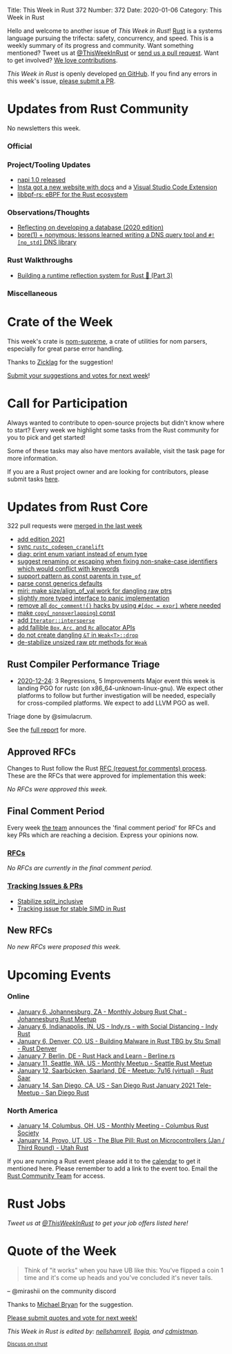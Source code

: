Title: This Week in Rust 372
Number: 372
Date: 2020-01-06
Category: This Week in Rust

Hello and welcome to another issue of *This Week in Rust*!
[Rust](http://rust-lang.org) is a systems language pursuing the trifecta: safety, concurrency, and speed.
This is a weekly summary of its progress and community.
Want something mentioned? Tweet us at [@ThisWeekInRust](https://twitter.com/ThisWeekInRust) or [send us a pull request](https://github.com/rust-lang/this-week-in-rust).
Want to get involved? [We love contributions](https://github.com/rust-lang/rust/blob/master/CONTRIBUTING.md).

*This Week in Rust* is openly developed [on GitHub](https://github.com/rust-lang/this-week-in-rust).
If you find any errors in this week's issue, [please submit a PR](https://github.com/rust-lang/this-week-in-rust/pulls).

# Updates from Rust Community

No newsletters this week.

### Official

### Project/Tooling Updates
* [napi 1.0 released](https://napi.rs)
* [Insta got a new website with docs](https://insta.rs/) and a [Visual Studio Code Extension](https://marketplace.visualstudio.com/items?itemName=mitsuhiko.insta)
* [libbpf-rs: eBPF for the Rust ecosystem](https://dxuuu.xyz/libbpf-rs.html)

### Observations/Thoughts
* [Reflecting on developing a database (2020 edition)](https://alex-dukhno.github.io/2020-12-31-Reflecting-on-developing-a-database-(2020-edition)/)
* [bore(1) + nonymous: lessons learned writing a DNS query tool and `#![no_std]` DNS library](https://www.azabani.com/2021/01/03/nonymous-bore.html)

### Rust Walkthroughs
* [Building a runtime reflection system for Rust 🦀️ (Part 3)](https://www.osohq.com/post/runtime-reflection-pt-3)

### Miscellaneous

# Crate of the Week

This week's crate is [nom-supreme](https://crates.io/crates/nom-supreme), a crate of utilities for nom parsers, especially for great parse error handling.

Thanks to [Zicklag](https://users.rust-lang.org/t/crate-of-the-week/2704/864) for the suggestion!

[Submit your suggestions and votes for next week][submit_crate]!

[submit_crate]: https://users.rust-lang.org/t/crate-of-the-week/2704

# Call for Participation

Always wanted to contribute to open-source projects but didn't know where to start?
Every week we highlight some tasks from the Rust community for you to pick and get started!

Some of these tasks may also have mentors available, visit the task page for more information.

If you are a Rust project owner and are looking for contributors, please submit tasks [here][guidelines].

[guidelines]: https://users.rust-lang.org/t/twir-call-for-participation/4821

# Updates from Rust Core

322 pull requests were [merged in the last week][merged]

[merged]: https://github.com/search?q=is%3Apr+org%3Arust-lang+is%3Amerged+merged%3A2020-12-28..2021-01-04

* [add edition 2021](https://github.com/rust-lang/rust/pull/79576)
* [sync `rustc_codegen_cranelift`](https://github.com/rust-lang/rust/pull/80408)
* [diag: print enum variant instead of enum type](https://github.com/rust-lang/rust/pull/80613)
* [suggest renaming or escaping when fixing non-snake-case identifiers which would conflict with keywords](https://github.com/rust-lang/rust/pull/80592)
* [support pattern as const parents in `type_of`](https://github.com/rust-lang/rust/pull/80551)
* [parse const generics defaults](https://github.com/rust-lang/rust/pull/80547)
* [miri: make size/align_of_val work for dangling raw ptrs](https://github.com/rust-lang/rust/pull/80491)
* [slightly more typed interface to panic implementation](https://github.com/rust-lang/rust/pull/80260)
* [remove all `doc_comment!{}` hacks by using `#[doc = expr]` where needed](https://github.com/rust-lang/rust/pull/79150)
* [make `copy`(`_nonoverlapping`) const](https://github.com/rust-lang/rust/pull/79684)
* [add `Iterator::intersperse`](https://github.com/rust-lang/rust/pull/79479)
* [add fallible `Box`, `Arc`, and `Rc` allocator APIs](https://github.com/rust-lang/rust/pull/80310)
* [do not create dangling `&T` in `Weak<T>::drop`](https://github.com/rust-lang/rust/pull/80488)
* [de-stabilize unsized raw ptr methods for `Weak`](https://github.com/rust-lang/rust/pull/80422)

## Rust Compiler Performance Triage

* [2020-12-24](https://github.com/rust-lang/rustc-perf/blob/master/triage/2020-12-24.md):
3 Regressions, 5 Improvements
Major event this week is landing PGO for rustc (on x86_64-unknown-linux-gnu). We
expect other platforms to follow but further investigation will be needed,
especially for cross-compiled platforms. We expect to add LLVM PGO as well.

Triage done by @simulacrum.

See the [full report](https://github.com/rust-lang/rustc-perf/blob/master/triage/2020-12-24.md) for more.

## Approved RFCs

Changes to Rust follow the Rust [RFC (request for comments) process](https://github.com/rust-lang/rfcs#rust-rfcs). These
are the RFCs that were approved for implementation this week:

*No RFCs were approved this week.*

## Final Comment Period

Every week [the team](https://www.rust-lang.org/team.html) announces the
'final comment period' for RFCs and key PRs which are reaching a
decision. Express your opinions now.

### [RFCs](https://github.com/rust-lang/rfcs/labels/final-comment-period)

*No RFCs are currently in the final comment period.*

### [Tracking Issues & PRs](https://github.com/rust-lang/rust/labels/final-comment-period)

* [Stabilize split_inclusive](https://github.com/rust-lang/rust/pull/77858)
* [Tracking issue for stable SIMD in Rust](https://github.com/rust-lang/rust/issues/48556)

## New RFCs

*No new RFCs were proposed this week.*

# Upcoming Events

### Online
* [January 6, Johannesburg, ZA - Monthly Joburg Rust Chat - Johannesburg Rust Meetup](https://www.meetup.com/Johannesburg-Rust-Meetup/events/275424876/)
* [January 6, Indianapolis, IN, US - Indy.rs - with Social Distancing - Indy Rust](https://www.meetup.com/indyrs/events/jhfstrycccbjb/)
* [January 6, Denver, CO, US - Building Malware in Rust TBG by Stu Small - Rust Denver](https://www.meetup.com/Rust-Boulder-Denver/events/275094422/)
* [January 7, Berlin, DE - Rust Hack and Learn - Berline.rs](https://www.meetup.com/opentechschool-berlin/events/txcprrycccbkb/)
* [January 11, Seattle, WA, US - Monthly Meetup - Seattle Rust Meetup](https://www.meetup.com/Seattle-Rust-Meetup/events/gskksrycccbqb/)
* [January 12, Saarbücken, Saarland, DE - Meetup: 7u16 (virtual) - Rust Saar](https://www.meetup.com/de-DE/Rust-Saar/events/275077213/)
* [January 14, San Diego, CA, US - San Diego Rust January 2021 Tele-Meetup - San Diego Rust](https://www.meetup.com/San-Diego-Rust/events/275547915/)

### North America
* [January 14, Columbus, OH, US - Monthly Meeting - Columbus Rust Society](https://www.meetup.com/columbus-rs/events/dpkhgrycccbsb/)
* [January 14, Provo, UT, US - The Blue Pill: Rust on Microcontrollers (Jan / Third Round) - Utah Rust](https://www.meetup.com/utah-rust/events/268567961/)

If you are running a Rust event please add it to the [calendar] to get
it mentioned here. Please remember to add a link to the event too.
Email the [Rust Community Team][community] for access.

[calendar]: https://www.google.com/calendar/embed?src=apd9vmbc22egenmtu5l6c5jbfc%40group.calendar.google.com
[community]: mailto:community-team@rust-lang.org

# Rust Jobs

*Tweet us at [@ThisWeekInRust](https://twitter.com/ThisWeekInRust) to get your job offers listed here!*

# Quote of the Week

> Think of "it works" when you have UB like this: You've flipped a coin 1 time and it's come up heads and you've concluded it's never tails.

– @mirashii on the community discord

Thanks to [Michael Bryan](https://users.rust-lang.org/t/twir-quote-of-the-week/328/981) for the suggestion.

[Please submit quotes and vote for next week!](https://users.rust-lang.org/t/twir-quote-of-the-week/328)

*This Week in Rust is edited by: [nellshamrell](https://github.com/nellshamrell), [llogiq](https://github.com/llogiq), and [cdmistman](https://github.com/cdmistman).*

<small>[Discuss on r/rust](https://www.reddit.com/r/rust/comments/k5nsab/this_week_in_rust_367/)</small>
